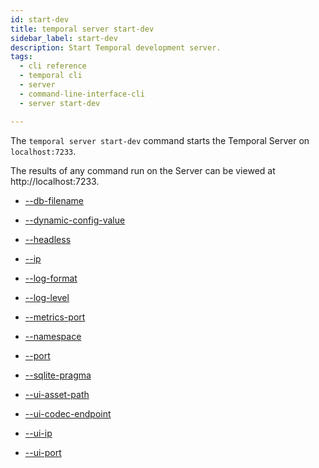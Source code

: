 ```yaml
---
id: start-dev
title: temporal server start-dev
sidebar_label: start-dev
description: Start Temporal development server.
tags:
  - cli reference
  - temporal cli
  - server
  - command-line-interface-cli
  - server start-dev

---
```


The `temporal server start-dev` command starts the Temporal Server on `localhost:7233`.

The results of any command run on the Server can be viewed at http://localhost:7233.

- [--db-filename](/cli/cmd-options/db-filename)

- [--dynamic-config-value](/cli/cmd-options/dynamic-config-value)

- [--headless](/cli/cmd-options/headless)

- [--ip](/cli/cmd-options/ip)

- [--log-format](/cli/cmd-options/log-format)

- [--log-level](/cli/cmd-options/log-level)

- [--metrics-port](/cli/cmd-options/metrics-port)

- [--namespace](/cli/cmd-options/namespace)

- [--port](/cli/cmd-options/port)

- [--sqlite-pragma](/cli/cmd-options/sqlite-pragma)

- [--ui-asset-path](/cli/cmd-options/ui-asset-path)

- [--ui-codec-endpoint](/cli/cmd-options/ui-codec-endpoint)

- [--ui-ip](/cli/cmd-options/ui-ip)

- [--ui-port](/cli/cmd-options/ui-port)
